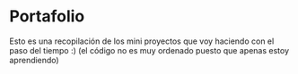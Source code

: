 # Portafolio
Esto es una recopilación de los mini proyectos que voy haciendo con el paso del tiempo :) (el código no es muy ordenado puesto que apenas estoy aprendiendo)
